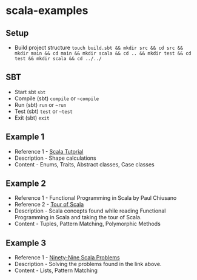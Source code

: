 # scala-examples

## Setup

- Build project structure `touch build.sbt && mkdir src && cd src && mkdir main && cd main && mkdir scala && cd .. && mkdir test && cd test && mkdir scala && cd ../../`

## SBT

- Start sbt `sbt`
- Compile (sbt) `compile` or `~compile`
- Run (sbt) `run` or `~run`
- Test (sbt) `test` or `~test`
- Exit (sbt) `exit`

## Example 1

- Reference 1 - [Scala Tutorial](https://www.scala-exercises.org/scala_tutorial)
- Description - Shape calculations
- Content - Enums, Traits, Abstract classes, Case classes

## Example 2

- Reference 1 - Functional Programming in Scala by Paul Chiusano
- Reference 2 - [Tour of Scala](https://docs.scala-lang.org/tour/tour-of-scala.html)
- Description - Scala concepts found while reading Functional Programming in Scala and taking the tour of Scala.
- Content - Tuples, Pattern Matching, Polymorphic Methods

## Example 3

- Reference 1 - [Ninety-Nine Scala Problems](http://aperiodic.net/phil/scala/s-99/)
- Description - Solving the problems found in the link above.
- Content - Lists, Pattern Matching